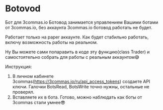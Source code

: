 # Botovod
Бот для 3commas.io
Ботовод занимается управлением Вашими ботами от 3commas.io, без аккаунта 3commas.io ботовод работать не будет. 

Работает только на paper аккаунте.
Как будет стабильно работать, включу возможность работы на реальном.

Ну Вы можете сами попаравить в коде эту функцию(class Trader) и самостоятельно собрать для работы с реальным аккаунтом😅

Инструкция:
1. В личном кабинете 3commas(https://3commas.io/ru/api_access_tokens) создаете API ключи. Галочки BotsRead, BotsWrite точно нужны, остальные не проверял.
2. Вставляете их в бота. Готово, можно наблюдать как боты от 3commas стали умнее😎
